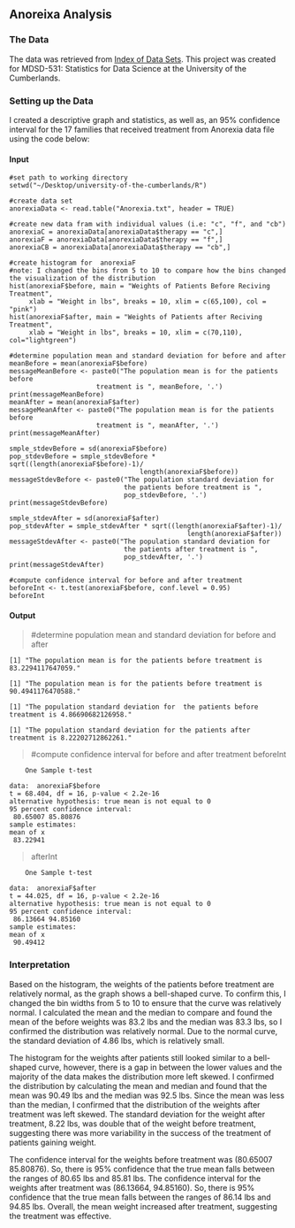 ## Anoreixa Analysis ##

### The Data ###
The data was retrieved from <a href = "https://stat4ds.rwth-aachen.de/data/">Index of Data Sets</a>. This project was created for MDSD-531: Statistics for Data Science at the University of the Cumberlands.

### Setting up the Data ###
I created a descriptive graph and statistics, as well as, an 95% confidence interval for the 17 families that received treatment from Anorexia data file using the code below:

#### Input ####
```
#set path to working directory
setwd("~/Desktop/university-of-the-cumberlands/R")
```
```
#create data set
anorexiaData <- read.table("Anorexia.txt", header = TRUE)
```
```
#create new data fram with individual values (i.e: "c", "f", and "cb")
anorexiaC = anorexiaData[anorexiaData$therapy == "c",]
anorexiaF = anorexiaData[anorexiaData$therapy == "f",]
anorexiaCB = anorexiaData[anorexiaData$therapy == "cb",]
```
```
#create histogram for  anorexiaF
#note: I changed the bins from 5 to 10 to compare how the bins changed the visualization of the distribution
hist(anorexiaF$before, main = "Weights of Patients Before Reciving Treatment",
     xlab = "Weight in lbs", breaks = 10, xlim = c(65,100), col = "pink")
hist(anorexiaF$after, main = "Weights of Patients after Reciving Treatment",
     xlab = "Weight in lbs", breaks = 10, xlim = c(70,110), col="lightgreen")
```
```
#determine population mean and standard deviation for before and after
meanBefore = mean(anorexiaF$before)
messageMeanBefore <- paste0("The population mean is for the patients before 
                      treatment is ", meanBefore, '.')
print(messageMeanBefore)
meanAfter = mean(anorexiaF$after)
messageMeanAfter <- paste0("The population mean is for the patients before 
                      treatment is ", meanAfter, '.')
print(messageMeanAfter)

smple_stdevBefore = sd(anorexiaF$before)
pop_stdevBefore = smple_stdevBefore * sqrt((length(anorexiaF$before)-1)/
                                 length(anorexiaF$before))
messageStdevBefore <- paste0("The population standard deviation for
                             the patients before treatment is ", 
                             pop_stdevBefore, '.')
print(messageStdevBefore)

smple_stdevAfter = sd(anorexiaF$after)
pop_stdevAfter = smple_stdevAfter * sqrt((length(anorexiaF$after)-1)/
                                             length(anorexiaF$after))
messageStdevAfter <- paste0("The population standard deviation for
                             the patients after treatment is ", 
                             pop_stdevAfter, '.')
print(messageStdevAfter)
```
```
#compute confidence interval for before and after treatment
beforeInt <- t.test(anorexiaF$before, conf.level = 0.95)
beforeInt
```
#### Output ####
> #determine population mean and standard deviation for before and after
```
[1] "The population mean is for the patients before treatment is 83.2294117647059."

[1] "The population mean is for the patients before treatment is 90.4941176470588."

[1] "The population standard deviation for  the patients before treatment is 4.86690682126958."

[1] "The population standard deviation for the patients after treatment is 8.22202712862261."
```
> #compute confidence interval for before and after treatment
> beforeInt
```
	One Sample t-test

data:  anorexiaF$before
t = 68.404, df = 16, p-value < 2.2e-16
alternative hypothesis: true mean is not equal to 0
95 percent confidence interval:
 80.65007 85.80876
sample estimates:
mean of x 
 83.22941 
```
> afterInt
```
	One Sample t-test

data:  anorexiaF$after
t = 44.025, df = 16, p-value < 2.2e-16
alternative hypothesis: true mean is not equal to 0
95 percent confidence interval:
 86.13664 94.85160
sample estimates:
mean of x 
 90.49412 
```

### Interpretation ###
Based on the histogram, the weights of the patients before treatment are relatively normal, as the graph shows a bell-shaped curve. To confirm this, I changed the bin widths from 5 to 10 to ensure that the curve was relatively normal. I calculated the mean and the median to compare and found the mean of the before weights was 83.2 lbs and the median was 83.3 lbs, so I confirmed the distribution was relatively normal. Due to the normal curve, the standard deviation of 4.86 lbs, which is relatively small. 

The histogram for the weights after patients still looked similar to a bell-shaped curve, however, there is a gap in between the lower values and the majority of the data makes the distribution more left skewed. I confirmed the distribution by calculating the mean and median and found that the mean was 90.49 lbs and the median was 92.5 lbs. Since the mean was less than the median, I confirmed that the distribution of the weights after treatment was left skewed. The standard deviation for the weight after treatment, 8.22 lbs, was double that of the weight before treatment, suggesting there was more variability in the success of the treatment of patients gaining weight. 

The confidence interval  for the weights before treatment was (80.65007 85.80876). So, there is 95% confidence that the true mean falls between the ranges of 80.65 lbs and 85.81 lbs. The confidence interval for the weights after treatment was (86.13664, 94.85160). So, there is 95% confidence that the true mean falls between the ranges of 86.14 lbs and 94.85 lbs. Overall, the mean weight increased after treatment, suggesting the treatment was effective.


